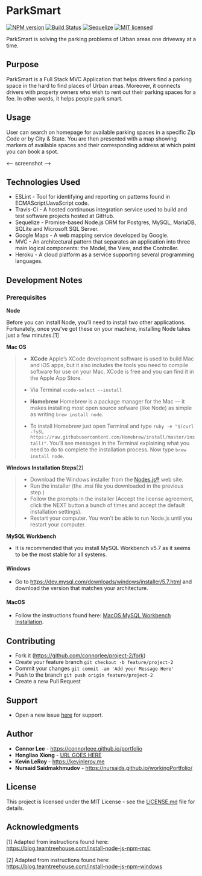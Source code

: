 # ParkSmart

[![NPM version](http://img.shields.io/npm/v/npm-expansions.svg?style=flat-square)](https://www.npmjs.org/package/npm-expansions)
[![Build Status](https://travis-ci.org/travis-ci/travis-web.svg?branch=master)](https://travis-ci.org/travis-ci/travis-web)
[![Sequelize](https://img.shields.io/badge/sequelize-v5.89-green.svg)](https://www.npmjs.org/package/sequelize)
[![MIT licensed](https://img.shields.io/badge/license-MIT-blue.svg)](./LICENSE)

ParkSmart is solving the parking problems of Urban areas one driveway at a time.

## Purpose
ParkSmart is a Full Stack MVC Application that helps drivers find a parking space in the hard to find places of Urban areas. Moreover, it connects drivers with property owners who wish to rent out their parking spaces for a fee. In other words, it helps people park smart.

## Usage
User can search on homepage for available parking spaces in a specific Zip Code or by City & State. You are then presented with a map showing markers of available spaces and their corresponding address at which point you can book a spot.

<-- screenshot -->

## Technologies Used
- ESLint - Tool for identifying and reporting on patterns found in ECMAScript/JavaScript code.
- Travis-CI - A hosted continuous integration service used to build and test software projects hosted at GitHub.
- Sequelize - Promise-based Node.js ORM for Postgres, MySQL, MariaDB, SQLite and Microsoft SQL Server.
- Google Maps - A web mapping service developed by Google.
- MVC - An architectural pattern that separates an application into three main logical components: the Model, the View, and the Controller.
- Heroku - A cloud platform as a service supporting several programming languages.

## Development Notes
### Prerequisites
**Node**

Before you can install Node, you’ll need to install two other applications. Fortunately, once you’ve got these on your machine, installing Node takes just a few minutes.[1]
 
**Mac OS**
> - **XCode** Apple’s XCode development software is used to build Mac and iOS apps, but it also includes the tools you need to compile software for use on your Mac. XCode is free and you can find it in the Apple App Store.
> 
> - Via Terminal `xcode-select --install`
> 
> - **Homebrew** Homebrew is a package manager for the Mac — it makes installing most open source sofware (like Node) as simple as writing `brew install node`.
> - To install Homebrew just open Terminal and type `ruby -e "$(curl -fsSL https://raw.githubusercontent.com/Homebrew/install/master/install)"`. You’ll see messages in the Terminal explaining what you need to do to complete the installation process. Now type `brew install node`.

**Windows Installation Steps**[2]
> - Download the Windows installer from the [Nodes.js®](http://nodejs.org/) web site.
> - Run the installer (the .msi file you downloaded in the previous step.)
> - Follow the prompts in the installer (Accept the license agreement, click the NEXT button a bunch of times and accept the default installation settings).
> - Restart your computer. You won’t be able to run Node.js until you restart your computer.

**MySQL Workbench**
- It is recommended that you install MySQL Workbench v5.7 as it seems to be the most stable for all systems.

#### Windows
- Go to https://dev.mysql.com/downloads/windows/installer/5.7.html and download the version that matches your architecture.

#### MacOS
- Follow the instructions found here: [MacOS MySQL Workbench Installation](public/assets/readme/mysqlinstall_mac.md).

## Contributing
- Fork it (https://github.com/connorlee/project-2/fork)
- Create your feature branch `git checkout -b feature/project-2`
- Commit your changes `git commit -am 'Add your Message Here'`
- Push to the branch `git push origin feature/project-2`
- Create a new Pull Request

## Support
- Open a new issue [here](https://github.com/connorlee/project-2/issues/new) for support.

## Author
- **Connor Lee** - <a href="https://connorleee.github.io/portfolio" target="_blank">https://connorleee.github.io/portfolio</a>
- **Hongliao Xiong** - <a href="#" target="_blank">URL GOES HERE</a>
- **Kevin LeRoy** - <a href="https://kevinleroy.me" target="_blank">https://kevinleroy.me</a>
- **Nursaid Saidmakhmudov** - <a href="https://nursaids.github.io/workingPortfolio/" target="_blank">https://nursaids.github.io/workingPortfolio/</a>

## License

This project is licensed under the MIT License - see the [LICENSE.md](LICENSE.md) file for details.

## Acknowledgments

[1] Adapted from instructions found here: <a href="https://blog.teamtreehouse.com/install-node-js-npm-mac" target="_blank">https://blog.teamtreehouse.com/install-node-js-npm-mac</a>

[2] Adapted from instructions found here: <a href="https://blog.teamtreehouse.com/install-node-js-npm-windows" target="_blank">https://blog.teamtreehouse.com/install-node-js-npm-windows</a>